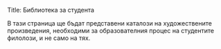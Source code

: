 Title: Библиотека за студента

В тази страница ще бъдат представени каталози на художествените произведения, необходими за образователния процес на студентите филолози, и не само на тях.
